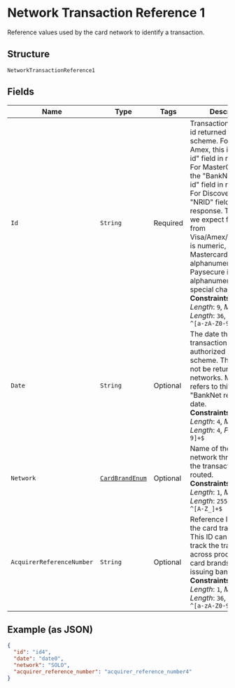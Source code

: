 
# Network Transaction Reference 1

Reference values used by the card network to identify a transaction.

## Structure

`NetworkTransactionReference1`

## Fields

| Name | Type | Tags | Description | Getter | Setter |
|  --- | --- | --- | --- | --- | --- |
| `Id` | `String` | Required | Transaction reference id returned by the scheme. For Visa and Amex, this is the "Tran id" field in response. For MasterCard, this is the "BankNet reference id" field in response. For Discover, this is the "NRID" field in response. The pattern we expect for this field from Visa/Amex/CB/Discover is numeric, Mastercard/BNPP is alphanumeric and Paysecure is alphanumeric with special character -.<br>**Constraints**: *Minimum Length*: `9`, *Maximum Length*: `36`, *Pattern*: `^[a-zA-Z0-9-]+$` | String getId() | setId(String id) |
| `Date` | `String` | Optional | The date that the transaction was authorized by the scheme. This field may not be returned for all networks. MasterCard refers to this field as "BankNet reference date.<br>**Constraints**: *Minimum Length*: `4`, *Maximum Length*: `4`, *Pattern*: `^[0-9]+$` | String getDate() | setDate(String date) |
| `Network` | [`CardBrandEnum`](../../doc/models/card-brand-enum.md) | Optional | Name of the card network through which the transaction was routed.<br>**Constraints**: *Minimum Length*: `1`, *Maximum Length*: `255`, *Pattern*: `^[A-Z_]+$` | CardBrandEnum getNetwork() | setNetwork(CardBrandEnum network) |
| `AcquirerReferenceNumber` | `String` | Optional | Reference ID issued for the card transaction. This ID can be used to track the transaction across processors, card brands and issuing banks.<br>**Constraints**: *Minimum Length*: `1`, *Maximum Length*: `36`, *Pattern*: `^[a-zA-Z0-9]+$` | String getAcquirerReferenceNumber() | setAcquirerReferenceNumber(String acquirerReferenceNumber) |

## Example (as JSON)

```json
{
  "id": "id4",
  "date": "date0",
  "network": "SOLO",
  "acquirer_reference_number": "acquirer_reference_number4"
}
```

